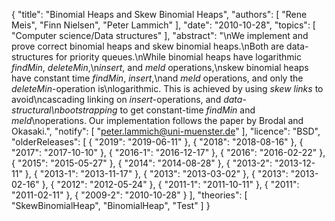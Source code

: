 {
    "title": "Binomial Heaps and Skew Binomial Heaps",
    "authors": [
        "Rene Meis",
        "Finn Nielsen",
        "Peter Lammich"
    ],
    "date": "2010-10-28",
    "topics": [
        "Computer science/Data structures"
    ],
    "abstract": "\nWe implement and prove correct binomial heaps and skew binomial heaps.\nBoth are data-structures for priority queues.\nWhile binomial heaps have logarithmic <em>findMin</em>, <em>deleteMin</em>,\n<em>insert</em>, and <em>meld</em> operations,\nskew binomial heaps have constant time <em>findMin</em>, <em>insert</em>,\nand <em>meld</em> operations, and only the <em>deleteMin</em>-operation is\nlogarithmic. This is achieved by using <em>skew links</em> to avoid\ncascading linking on <em>insert</em>-operations, and <em>data-structural\nbootstrapping</em> to get constant-time <em>findMin</em> and <em>meld</em>\noperations.  Our implementation follows the paper by Brodal and Okasaki.",
    "notify": [
        "peter.lammich@uni-muenster.de"
    ],
    "licence": "BSD",
    "olderReleases": [
        {
            "2019": "2019-06-11"
        },
        {
            "2018": "2018-08-16"
        },
        {
            "2017": "2017-10-10"
        },
        {
            "2016-1": "2016-12-17"
        },
        {
            "2016": "2016-02-22"
        },
        {
            "2015": "2015-05-27"
        },
        {
            "2014": "2014-08-28"
        },
        {
            "2013-2": "2013-12-11"
        },
        {
            "2013-1": "2013-11-17"
        },
        {
            "2013": "2013-03-02"
        },
        {
            "2013": "2013-02-16"
        },
        {
            "2012": "2012-05-24"
        },
        {
            "2011-1": "2011-10-11"
        },
        {
            "2011": "2011-02-11"
        },
        {
            "2009-2": "2010-10-28"
        }
    ],
    "theories": [
        "SkewBinomialHeap",
        "BinomialHeap",
        "Test"
    ]
}